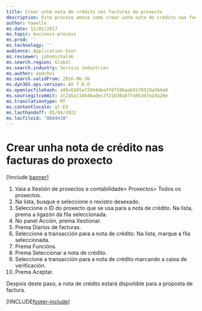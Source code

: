 ```yaml
---
title: Crear unha nota de crédito nas facturas do proxecto
description: Este proceso amosa como crear unha nota de crédito nas facturas do proxecto que se publicaron.
author: Yowelle
ms.date: 11/01/2017
ms.topic: business-process
ms.prod: ''
ms.technology: ''
audience: Application User
ms.reviewer: johnmichalak
ms.search.region: Global
ms.search.industry: Service industries
ms.author: andchoi
ms.search.validFrom: 2016-06-30
ms.dyn365.ops.version: AX 7.0.0
ms.openlocfilehash: a99c6265af2944deaff6f59baab91f0319a564e0
ms.sourcegitcommit: 2c2a5a11d446adec2f21030ab77a053d7e2da28e
ms.translationtype: MT
ms.contentlocale: gl-ES
ms.lasthandoff: 05/04/2022
ms.locfileid: "8684410"
---
```

# <a name="create-a-credit-note-on-project-invoices"></a>Crear unha nota de crédito nas facturas do proxecto

[!include [banner](../../includes/banner.md)]

1. Vaia a Xestión de proxectos e contabilidade> Proxectos> Todos os proxectos. 
2. Na lista, busque e seleccione o rexistro desexado. 
3. Seleccione o ID do proxecto que se usa para a nota de crédito. Na lista, prema a ligazón da fila seleccionada. 
4. No panel Acción, prema Xestionar. 
5. Prema Diarios de facturas. 
6. Seleccione a transacción para a nota de crédito. Na lista, marque a fila seleccionada. 
7. Prema Funcións. 
8. Prema Seleccionar a nota de crédito. 
9. Seleccione a transacción para a nota de crédito marcando a caixa de verificación.
10. Prema Aceptar. 

Despois deste paso, a nota de crédito estará dispoñible para a proposta de factura.


[!INCLUDE[footer-include](../../includes/footer-banner.md)]